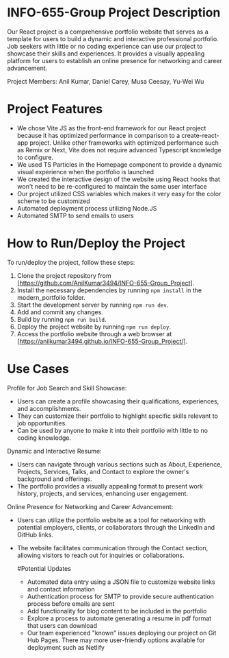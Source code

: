 # INFO-655-Group Project Description
Our React project is a comprehensive portfolio website that serves as a template for users to build a dynamic and interactive professional portfolio. Job seekers with little or no coding experience can use our project
to showcase their skills and experiences.
It provides a visually appealing platform for users to establish an online presence for networking and career advancement.

Project Members: Anil Kumar, Daniel Carey, Musa Ceesay, Yu-Wei Wu

# Project Features

- We chose Vite JS as the front-end framework for our React project because it has optimized performance in comparison to a create-react-app project. Unlike other frameworks with optimized performance such as Remix or
  Next, Vite does not require advanced Typescript knowledge to configure.
- We used TS Particles in the Homepage component to provide a dynamic visual experience when the portfolio is launched
- We created the interactive design of the website using React hooks that won't need to be re-configured to maintain the same user interface
- Our project utilized CSS variables which makes it very easy for the color scheme to be customized
- Automated deployment process utilizing Node.JS
- Automated SMTP to send emails to users

# How to Run/Deploy the Project

To run/deploy the project, follow these steps:

1. Clone the project repository from [https://github.com/AnilKumar3494/INFO-655-Group_Project].
2. Install the necessary dependencies by running `npm install` in the modern_portfolio folder.
3. Start the development server by running `npm run dev`.
4. Add and commit any changes.
5. Build by running `npm run build`.
6. Deploy the project website by running `npm run deploy`.
7. Access the portfolio website through a web browser at [https://anilkumar3494.github.io/INFO-655-Group_Project/].

# Use Cases

Profile for Job Search and Skill Showcase:
- Users can create a profile showcasing their qualifications, experiences, and accomplishments.
- They can customize their portfolio to highlight specific skills relevant to job opportunities.
- Can be used by anyone to make it into their portfolio with little to no coding knowledge.

Dynamic and Interactive Resume:
- Users can navigate through various sections such as About, Experience, Projects, Services, Talks, and Contact to explore the owner's background and offerings.
- The portfolio provides a visually appealing format to present work history, projects, and services, enhancing user engagement.

Online Presence for Networking and Career Advancement:
- Users can utilize the portfolio website as a tool for networking with potential employers, clients, or collaborators through the LinkedIn and GitHub links.
- The website facilitates communication through the Contact section, allowing visitors to reach out for inquiries or collaborations.

  #Potential Updates

  - Automated data entry using a JSON file to customize website links and contact information
  - Authentication process for SMTP to provide secure authentication process before emails are sent
  - Add functionality for blog content to be included in the portfolio
  - Explore a process to automate generating a resume in pdf format that users can download
  - Our team experienced "known" issues deploying our project on Git Hub Pages. There may more user-friendly options available for deployment such as Netlify 
